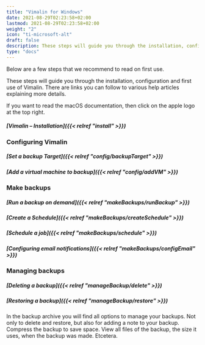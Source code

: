```yaml
---
title: "Vimalin for Windows"
date: 2021-08-29T02:23:58+02:00
lastmod: 2021-08-29T02:23:58+02:00
weight: "2"
icon: "ti-microsoft-alt"
draft: false
description: These steps will guide you through the installation, configuration and first use of Vimalin. There are links you can follow to various help articles explaining more details.
type: "docs"
---
```

Below are a few steps that we recommend to read on first use.

These steps will guide you through the installation, configuration and first use of Vimalin. There are links you can follow to various help articles explaining more details.

If you want to read the macOS documentation, then click on the apple logo at the top right.

##### [Vimalin –  Installation]({{< relref "install" >}})

### Configuring Vimalin
##### [Set a backup Target]({{< relref "config/backupTarget" >}})

##### [Add a virtual machine to backup]({{< relref "config/addVM" >}})

### Make backups
##### [Run a backup on demand]({{< relref "makeBackups/runBackup" >}})

##### [Create a Schedule]({{< relref "makeBackups/createSchedule" >}})

##### [Schedule a job]({{< relref "makeBackups/schedule" >}})

##### [Configuring email notifications]({{< relref "makeBackups/configEmail" >}})

### Managing backups
##### [Deleting a backup]({{< relref "manageBackup/delete" >}})

##### [Restoring a backup]({{< relref "manageBackup/restore" >}})

In the backup archive you will find all options to manage your backups. Not only to delete and restore, but also for adding a note to your backup. Compress the backup to save space. View all files of the backup, the size it uses, when the backup was made. Etcetera.


